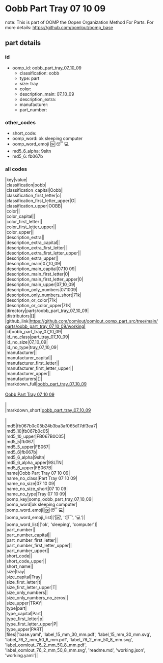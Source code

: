 # Oobb Part Tray 07 10 09  

note: This is part of OOMP the Oopen Organization Method For Parts. For more details: https://github.com/oomlout/oomp_base

##  part details





### id
* oomp_id: oobb_part_tray_07_10_09
  * classification: oobb
  * type: part
  * size: tray
  * color: 
  * description_main: 07_10_09
  * description_extra: 
  * manufacturer: 
  * part_number: 

### other_codes
* short_code: 
* oomp_word: ok sleeping computer
* oomp_word_emoji :ok: :sleeping: :computer:
* md5_6_alpha: 9sltn
* md5_6: fb067b

### all codes 
|key|value|  
|classification|oobb|  
|classification_capital|Oobb|  
|classification_first_letter|o|  
|classification_first_letter_upper|O|  
|classification_upper|OOBB|  
|color||  
|color_capital||  
|color_first_letter||  
|color_first_letter_upper||  
|color_upper||  
|description_extra||  
|description_extra_capital||  
|description_extra_first_letter||  
|description_extra_first_letter_upper||  
|description_extra_upper||  
|description_main|07_10_09|  
|description_main_capital|07.10 09|  
|description_main_first_letter|0|  
|description_main_first_letter_upper|0|  
|description_main_upper|07_10_09|  
|description_only_numbers|071009|  
|description_only_numbers_short|71k|  
|description_or_color|71k|  
|description_or_color_upper|71K|  
|directory|parts/oobb_part_tray_07_10_09|  
|distributors|[]|  
|github_link|https://github.com/oomlout/oomlout_oomp_part_src/tree/main/parts/oobb_part_tray_07_10_09/working|  
|id|oobb_part_tray_07_10_09|  
|id_no_class|part_tray_07_10_09|  
|id_no_size|07_10_09|  
|id_no_type|tray_07_10_09|  
|manufacturer||  
|manufacturer_capital||  
|manufacturer_first_letter||  
|manufacturer_first_letter_upper||  
|manufacturer_upper||  
|manufacturers|[]|  
|markdown_full|[oobb_part_tray_07_10_09](https://github.com/oomlout/oomlout_oomp_part_src/tree/main/parts/oobb_part_tray_07_10_09/working)<br>[](https://github.com/oomlout/oomlout_oomp_part_src/tree/main/parts/oobb_part_tray_07_10_09/working)<br>[Oobb Part Tray 07 10 09](https://github.com/oomlout/oomlout_oomp_part_src/tree/main/parts/oobb_part_tray_07_10_09/working)<br><br>|  
|markdown_short|[oobb_part_tray_07_10_09](https://github.com/oomlout/oomlout_oomp_part_src/tree/main/parts/oobb_part_tray_07_10_09/working)<br><br>|  
|md5|fb067b0c05b24b3ba3af065d17df3ea7|  
|md5_10|fb067b0c05|  
|md5_10_upper|FB067B0C05|  
|md5_5|fb067|  
|md5_5_upper|FB067|  
|md5_6|fb067b|  
|md5_6_alpha|9sltn|  
|md5_6_alpha_upper|9SLTN|  
|md5_6_upper|FB067B|  
|name|Oobb Part Tray 07 10 09|  
|name_no_class|Part Tray 07 10 09|  
|name_no_size|07 10 09|  
|name_no_size_short|07 10 09|  
|name_no_type|Tray 07 10 09|  
|oomp_key|oomp_oobb_part_tray_07_10_09|  
|oomp_word|ok sleeping computer|  
|oomp_word_emoji|:ok: :sleeping: :computer:|  
|oomp_word_emoji_list|[':ok:', ':sleeping:', ':computer:']|  
|oomp_word_list|['ok', 'sleeping', 'computer']|  
|part_number||  
|part_number_capital||  
|part_number_first_letter||  
|part_number_first_letter_upper||  
|part_number_upper||  
|short_code||  
|short_code_upper||  
|short_name||  
|size|tray|  
|size_capital|Tray|  
|size_first_letter|t|  
|size_first_letter_upper|T|  
|size_only_numbers||  
|size_only_numbers_no_zeros||  
|size_upper|TRAY|  
|type|part|  
|type_capital|Part|  
|type_first_letter|p|  
|type_first_letter_upper|P|  
|type_upper|PART|  
|files|['base.yaml', 'label_15_mm_30_mm.pdf', 'label_15_mm_30_mm.svg', 'label_76_2_mm_50_8_mm.pdf', 'label_76_2_mm_50_8_mm.svg', 'label_oomlout_76_2_mm_50_8_mm.pdf', 'label_oomlout_76_2_mm_50_8_mm.svg', 'readme.md', 'working.json', 'working.yaml']|  
